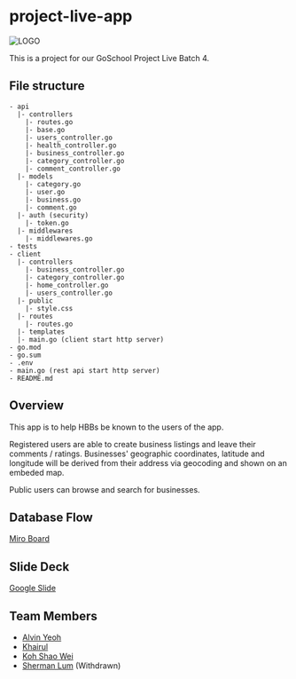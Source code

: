 # project-live-app

![LOGO](https://user-images.githubusercontent.com/1651333/123939855-2bb80200-d9cb-11eb-9958-09ba07203fa9.png)

This is a project for our GoSchool Project Live Batch 4.

## File structure

```
- api
  |- controllers
    |- routes.go
    |- base.go
    |- users_controller.go
    |- health_controller.go
    |- business_controller.go
    |- category_controller.go
    |- comment_controller.go
  |- models
    |- category.go
    |- user.go
    |- business.go
    |- comment.go
  |- auth (security)
    |- token.go
  |- middlewares
    |- middlewares.go
- tests
- client
  |- controllers
    |- business_controller.go
    |- category_controller.go
    |- home_controller.go
    |- users_controller.go
  |- public
    |- style.css
  |- routes
    |- routes.go
  |- templates
  |- main.go (client start http server)
- go.mod
- go.sum
- .env
- main.go (rest api start http server)
- README.md
```

## Overview
This app is to help HBBs be known to the users of the app.

Registered users are able to create business listings and leave their comments / ratings. Businesses' geographic coordinates, latitude and longitude will be derived from their address via geocoding and shown on an embeded map.

Public users can browse and search for businesses.

## Database Flow
[Miro Board](https://miro.com/app/board/o9J_l-xAAp8=/)

## Slide Deck
[Google Slide](https://docs.google.com/presentation/d/1NnJDETr3ahUPTryGlZaf8GaE3wp6nLip4mDKJnPidR8/edit?usp=sharing)

## Team Members

- [Alvin Yeoh](https://github.com/xenodus)
- [Khairul](https://github.com/mofodox)
- [Koh Shao Wei](https://github.com/ksw95)
- [Sherman Lum](https://github.com/Smbsg) (Withdrawn)
